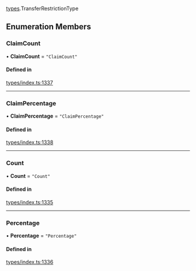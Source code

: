 [types](../../Modules/Types/Types.md).TransferRestrictionType

## Enumeration Members

### ClaimCount

• **ClaimCount** = ``"ClaimCount"``

#### Defined in

[types/index.ts:1337](https://github.com/PolymeshAssociation/polymesh-sdk/blob/15be87e8/src/types/index.ts#L1337)

___

### ClaimPercentage

• **ClaimPercentage** = ``"ClaimPercentage"``

#### Defined in

[types/index.ts:1338](https://github.com/PolymeshAssociation/polymesh-sdk/blob/15be87e8/src/types/index.ts#L1338)

___

### Count

• **Count** = ``"Count"``

#### Defined in

[types/index.ts:1335](https://github.com/PolymeshAssociation/polymesh-sdk/blob/15be87e8/src/types/index.ts#L1335)

___

### Percentage

• **Percentage** = ``"Percentage"``

#### Defined in

[types/index.ts:1336](https://github.com/PolymeshAssociation/polymesh-sdk/blob/15be87e8/src/types/index.ts#L1336)
